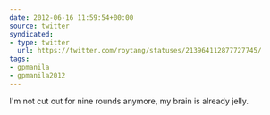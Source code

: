 ```yaml
---
date: 2012-06-16 11:59:54+00:00
source: twitter
syndicated:
- type: twitter
  url: https://twitter.com/roytang/statuses/213964112877727745/
tags:
- gpmanila
- gpmanila2012
---
```


I'm not cut out for nine rounds anymore, my brain is already jelly.